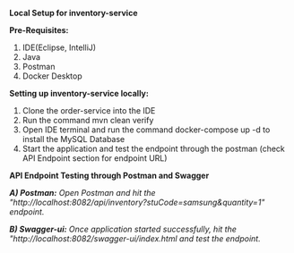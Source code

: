 **Local Setup for inventory-service**

**Pre-Requisites:**

1. IDE(Eclipse, IntelliJ)
2. Java
3. Postman
4. Docker Desktop

**Setting up inventory-service locally:**

1. Clone the order-service into the IDE
2. Run the command mvn clean verify
3. Open IDE terminal and run the command docker-compose up -d to install the MySQL Database
4. Start the application and test the endpoint through the postman (check API Endpoint section for endpoint URL)

**API Endpoint Testing through Postman and Swagger**

**<i>A) Postman:<i>**
Open Postman and hit the "http://localhost:8082/api/inventory?stuCode=samsung&quantity=1" endpoint.

**<i>B) Swagger-ui:</i>**
Once application started successfully, hit the "http://localhost:8082/swagger-ui/index.html and test the endpoint.

